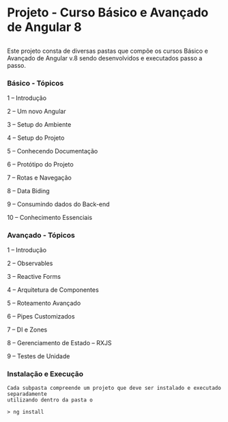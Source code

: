 # Projeto - Curso Básico e Avançado de Angular 8 

## 

Este projeto consta de diversas pastas que compõe os cursos Básico e Avançado de Angular v.8 sendo desenvolvidos e executados passo a passo.

### Básico - Tópicos 

1 – Introdução

2 – Um novo Angular

3 – Setup do Ambiente 

4 – Setup do Projeto 

5 – Conhecendo Documentação

6 – Protótipo do Projeto

7 – Rotas e Navegação

8 – Data Biding

9 – Consumindo dados do Back-end

10 – Conhecimento Essenciais

### Avançado - Tópicos 

1 – Introdução

2 – Observables 

3 – Reactive Forms

4 – Arquitetura de Componentes

5 – Roteamento Avançado

6 – Pipes Customizados

7 – DI e Zones

8 – Gerenciamento de Estado – RXJS

9 – Testes de Unidade

### Instalação e Execução

```
Cada subpasta compreende um projeto que deve ser instalado e executado separadamente 
utilizando dentro da pasta o 

> ng install
